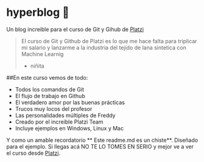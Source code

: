 # hyperblog 💚 
Un blog increible para el curso de Git y Gihub de [Platzi](http://platzi.com "Platzi")
>El curso de Git y Github de Platzi es lo que me hace falta para triplicar mi salario y lanzarme a la industria del tejido de lana sintetica con Machine Learnig
> - niñita

##En este curso vemos de todo:
* Todos los comandos de Git
* El flujo de trabajo en Github
* El verdadero amor por las buenas prácticas
* Trucos muy locos del profesor
* Las personalidades múltiples de Freddy
* Creado por el increible Platzi Team
* Incluye ejemplos en Windows, Linux y Mac

Y como un amable recordatorio ** Este readme.md es un chiste**. Diseñado para el ejemplo. Si llegas acá NO TE LO TOMES EN SERIO y mejor ve a ver el curso desde [Platzi](http://platzi.com "Platzi").